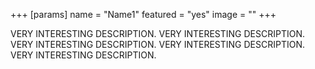 +++
[params]
    name = "Name1"
    featured = "yes"
    image = ""
+++

VERY INTERESTING DESCRIPTION.
VERY INTERESTING DESCRIPTION.
VERY INTERESTING DESCRIPTION.
VERY INTERESTING DESCRIPTION.
VERY INTERESTING DESCRIPTION.
